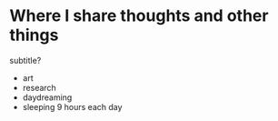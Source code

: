 # Where I share thoughts and other things
subtitle?
* art
* research
* daydreaming
* sleeping 9 hours each day



